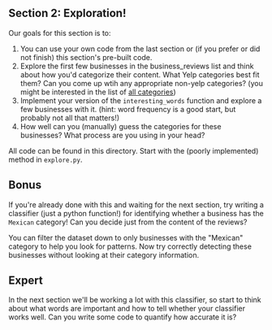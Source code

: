 Section 2: Exploration!
------------------------


Our goals for this section is to:

1. You can use your own code from the last section or (if you prefer or did not finish) this section's pre-built code.
2. Explore the first few businesses in the business_reviews list and think about how you'd categorize their content. What Yelp categories best fit them? Can you come up wtih any appropriate non-yelp categories? (you might be interested in the list of [all categories](http://www.yelp.com/developers/documentation/v2/all_category_list))
3. Implement your version of the `interesting_words` function and explore a few businesses with it. (hint: word frequency is a good start, but probably not all that matters!)
4. How well can you (manually) guess the categories for these businesses? What process are you using in your head?


All code can be found in this directory. Start with the (poorly implemented)
method in `explore.py`.


Bonus
--------------
If you're already done with this and waiting for the next section, try
writing a classifier (just a python function!) for identifying whether a
business has the `Mexican` category! Can you decide just from the content of
the reviews?

You can filter the dataset down to only businesses with the "Mexican" category
to help you look for patterns. Now try correctly detecting these businesses
without looking at their category information.

Expert
--------------
In the next section we'll be working a lot with this classifier, so start to
think about what words are important and how to tell whether your classifier
works well. Can you write some code to quantify how accurate it is?
